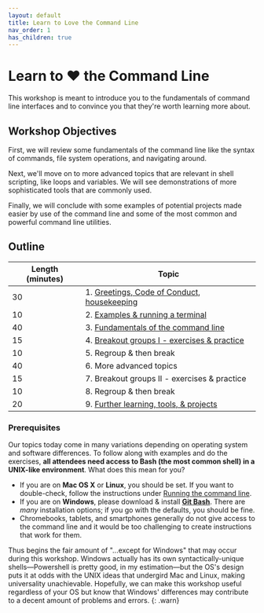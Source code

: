```yaml
---
layout: default
title: Learn to Love the Command Line
nav_order: 1
has_children: true
---
```


# Learn to ❤️ the Command Line

This workshop is meant to introduce you to the fundamentals of command line interfaces and to convince you that they're worth learning more about.

## Workshop Objectives

First, we will review some fundamentals of the command line like the syntax of commands, file system operations, and navigating around.

Next, we'll move on to more advanced topics that are relevant in shell scripting, like loops and variables. We will see demonstrations of more sophisticated tools that are commonly used.

Finally, we will conclude with some examples of potential projects made easier by use of the command line and some of the most common and powerful command line utilities.

## Outline

| Length (minutes) | Topic
| --- | ---
| 30 | 1. [Greetings, Code of Conduct, housekeeping](welcome)
| 10 | 2. [Examples & running a terminal](example-and-running)
| 40 | 3. [Fundamentals of the command line](fundamentals)
| 15 | 4. [Breakout groups I - exercises & practice](fundamentals/exercises)
| 10 | 5. Regroup & then break
| 40 | 6. More advanced topics
| 15 | 7. Breakout groups II - exercises & practice
| 10 | 8. Regroup & then break
| 20 | 9. [Further learning, tools, & projects](further-learning)

### Prerequisites

Our topics today come in many variations depending on operating system and software differences. To follow along with examples and do the exercises, **all attendees need access to Bash (the most common shell) in a UNIX-like environment**. What does this mean for you?

- If you are on **Mac OS X** or **Linux**, you should be set. If you want to double-check, follow the instructions under [Running the command line](example-and-running/#running-the-command-line).
- If you are on **Windows**, please download & install [**Git Bash**](https://gitforwindows.org/). There are _many_ installation options; if you go with the defaults, you should be fine.
- Chromebooks, tablets, and smartphones generally do not give access to the command line and it would be too challenging to create instructions that work for them.

Thus begins the fair amount of "...except for Windows" that may occur during this workshop. Windows actually has its own syntactically-unique shells—Powershell is pretty good, in my estimation—but the OS's design puts it at odds with the UNIX ideas that undergird Mac and Linux, making universality unachievable. Hopefully, we can make this workshop useful regardless of your OS but know that Windows' differences may contribute to a decent amount of problems and errors.
{: .warn}
